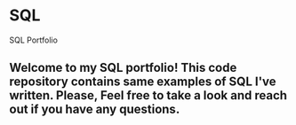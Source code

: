 # SQL
SQL Portfolio

## Welcome to my SQL portfolio! This code repository contains same examples of SQL I've written. Please, Feel free to take a look and reach out if you have any questions.

